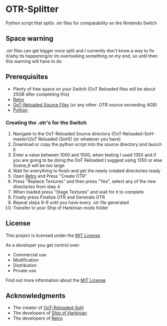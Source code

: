 # OTR-Splitter
Python script that splits .otr files for compatability on the Nintendo Switch

## Space warning
.otr files can get bigger once split and I currently don't know a way to fix it/why its happening/or im overlooking something on my end, so until then this warning will have to do

## Prerequisites

  - Plenty of free space on your Switch (OoT Reloaded files will be about 25GB after completing this)
  - [Retro](https://github.com/HarbourMasters64/retro)
  - [OoT-Reloaded Source Files](https://github.com/GhostlyDark/OoT-Reloaded-SoH/tree/master/OoT%20Reloaded%20(SoH)) (or any other .OTR source exceeding 4GB)
  - [Python](https://www.python.org/)

### Creating the .otr's for the Switch

1. Navigate to the OoT-Reloaded Source directory (OoT-Reloaded-SoH-master\OoT Reloaded (SoH)) (or whatever you have)
2. Download or copy the python script into the source directory and launch it
3. Enter a value between 1000 and 1500, when testing I used 1350 and if you are going to be doing the OoT Reloaded I suggest using 1350 or else Scene_6 will be too large.
4. Wait for everything to finish and get the newly created directories ready
5. Open [Retro](https://github.com/HarbourMasters64/retro) and Press "Create OTR"
6. Press "Replace Textures" and then press "Yes", select any of the new directories from step 4
7. When loaded press "Stage Textures" and wait for it to complete
8. Finally press Finalize OTR and Generate OTR
9. Repeat steps 6-9 until you have every .otr file generated
10. Transfer to your Ship of Harkinian mods folder

## License

This project is licensed under the [MIT License](LICENSE.md)

As a developer you get control over:
- Commercial use
- Modification
- Distribution
- Private use 

Find out more information about the [MIT License](LICENSE.md)

## Acknowledgments

  - The creator of [OoT-Reloaded-SoH](https://github.com/GhostlyDark/OoT-Reloaded-SoH/tree/master)
  - The developers of [Ship of Harkinian](https://github.com/HarbourMasters/Shipwright)
  - The developers of [Retro](https://github.com/HarbourMasters64/retro)

